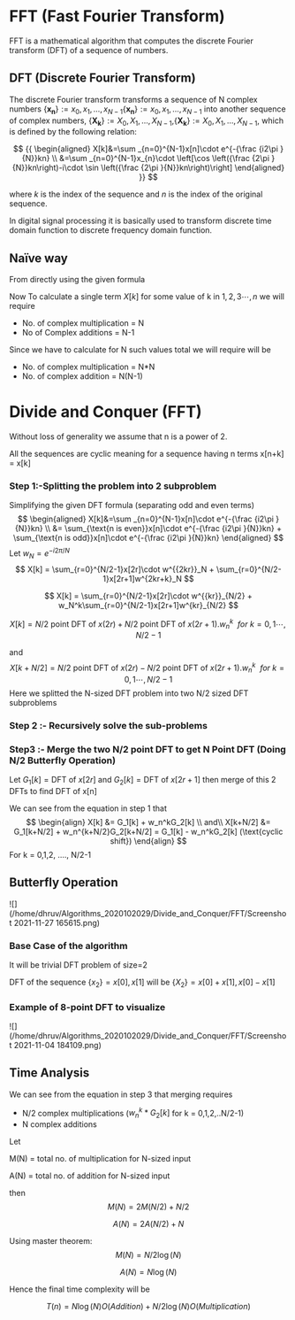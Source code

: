 # FFT (Fast Fourier Transform)

FFT is a mathematical algorithm that computes the discrete Fourier transform (DFT) of a sequence of numbers.

## DFT (Discrete Fourier Transform)

The discrete Fourier transform transforms a sequence of N complex numbers ${ \left\{\mathbf {x_{n}} \right\}:=x_{0},x_{1},\ldots ,x_{N-1}}{ \left\{\mathbf {x_{n}} \right\}:=x_{0},x_{1},\ldots ,x_{N-1}}$ into another sequence of complex numbers, ${ \left\{\mathbf {X_{k}} \right\}:=X_{0},X_{1},\ldots ,X_{N-1},}{ \left\{\mathbf {X_{k}} \right\}:=X_{0},X_{1},\ldots ,X_{N-1},}$ which is defined by the following relation:


$$
{{
\begin{aligned}
    X[k]&=\sum _{n=0}^{N-1}x[n]\cdot e^{-{\frac {i2\pi }{N}}kn} \\
    &=\sum _{n=0}^{N-1}x_{n}\cdot \left[\cos \left({\frac {2\pi }{N}}kn\right)-i\cdot \sin \left({\frac {2\pi }{N}}kn\right)\right]
\end{aligned}
}}
$$

where $k$ is the index of the sequence and $n$ is the index of the original sequence.

In digital signal processing it is basically used to transform discrete time domain function to discrete frequency domain function.

## Naïve way

From directly using the given formula

Now To calculate a single term $X[k]$​ for some value of k in $1,2,3\cdots,n$​ we will require

* No. of complex multiplication = N
* No  of Complex additions = N-1

Since we have to calculate for N such values total we will require will be

* No. of complex multiplication = N*N
* No. of complex addition = N(N-1)

# Divide and Conquer (FFT)

Without loss of generality we assume that n is a power of 2.

All the sequences are cyclic meaning for a sequence having n terms x[n+k] = x[k]

### Step 1:-Splitting the problem into 2 subproblem

Simplifying the given DFT formula (separating odd and even terms)
$$
\begin{aligned}
    X[k]&=\sum _{n=0}^{N-1}x[n]\cdot e^{-{\frac {i2\pi }{N}}kn} \\
    &= \sum_{\text{n is even}}x[n]\cdot e^{-{\frac {i2\pi }{N}}kn} + \sum_{\text{n is odd}}x[n]\cdot e^{-{\frac {i2\pi }{N}}kn}
 \end{aligned}
$$
Let $w_N = e^{-i2\pi/N}$
$$
X[k] = \sum_{r=0}^{N/2-1}x[2r]\cdot w^{{2kr}}_N + \sum_{r=0}^{N/2-1}x[2r+1]w^{2kr+k}_N
$$

$$
X[k] = \sum_{r=0}^{N/2-1}x[2r]\cdot w^{{kr}}_{N/2} + w_N^k\sum_{r=0}^{N/2-1}x[2r+1]w^{kr}_{N/2}
$$

$$
X[k] = N/2\text{ point DFT of }x(2r) + N/2\text{ point DFT of }x(2r+1).w_n^k \ \ for \ k = 0,1\cdots,N/2-1
$$

and
$$
X[k+N/2] = N/2\text{ point DFT of }x(2r) - N/2\text{ point DFT of }x(2r+1).w_n^k \ \ for \ k = 0,1\cdots,N/2-1
$$
Here we splitted the N-sized DFT problem into two N/2 sized DFT subproblems

### Step 2 :- Recursively solve the sub-problems

### Step3 :- Merge the two N/2 point DFT to get N Point DFT (Doing N/2 Butterfly Operation)

Let $G_1[k] = \text{DFT of }x[2r]$ and $G_2[k] = \text{DFT of }x[2r+1]$​​ then merge of this 2 DFTs to find DFT of  x[n]

We can see from the equation in step 1 that
$$
\begin{align}
X[k] &= G_1[k] + w_n^kG_2[k] \\
and\\
X[k+N/2] &= G_1[k+N/2] + w_n^{k+N/2}G_2[k+N/2] = G_1[k] - w_n^kG_2[k] (\text{cyclic shift})
\end{align}
$$
For k = 0,1,2, ...., N/2-1

## Butterfly Operation

![](/home/dhruv/Algorithms_2020102029/Divide_and_Conquer/FFT/Screenshot 2021-11-27 165615.png)

### Base Case of the algorithm

It will be trivial DFT problem of size=2

DFT of the sequence $\{x_2\} = x[0],x[1]$ will be $\{X_2\} = x[0] + x[1],x[0]-x[1]$

### Example of 8-point DFT to visualize

![](/home/dhruv/Algorithms_2020102029/Divide_and_Conquer/FFT/Screenshot 2021-11-04 184109.png)



## Time Analysis

We can see from the equation in step 3 that merging requires

* N/2 complex multiplications ($w_n^k * G_2[k]$ for k = 0,1,2,..N/2-1)
* N complex additions

Let

M(N) = total no. of multiplication for N-sized input

A(N) = total no. of addition for N-sized input

then
$$
M(N) = 2M(N/2) + N/2
$$

$$
A(N) = 2A(N/2) + N
$$

Using master theorem:
$$
M(N)  = N/2\log(N)
$$

$$
A(N) = N\log(N)
$$

Hence the final time complexity will be

$$
T(n) = N\log(N)O(Addition) + N/2\log(N)O(Multiplication)
$$
